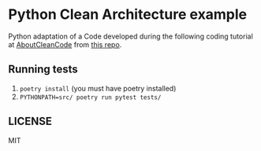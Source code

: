# Python Clean Architecture example

Python adaptation of a Code developed during the following coding tutorial at [AboutCleanCode](http://www.plainionist.net/Implementing-Clean-Architecture-CaseStudy-Mails/) from [this repo]([CleanArchitecture.SendingMails](https://github.com/plainionist/AboutCleanCode/tree/main/CleanArchitecture.SendingMails)).

## Running tests

1. `poetry install` (you must have poetry installed)
2. `PYTHONPATH=src/ poetry run pytest tests/`


## LICENSE

MIT
